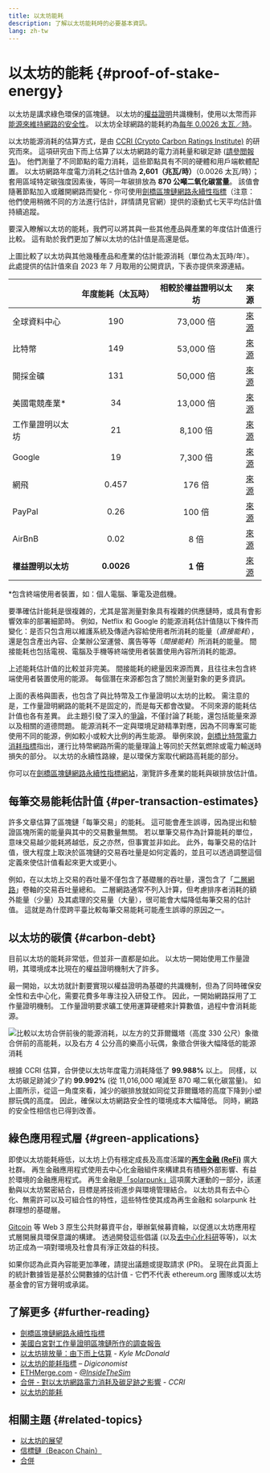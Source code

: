 ```yaml
---
title: 以太坊能耗
description: 了解以太坊能耗時的必要基本資訊。
lang: zh-tw
---
```


# 以太坊的能耗 {#proof-of-stake-energy}

以太坊是講求綠色環保的區塊鏈。 以太坊的[權益證明](/developers/docs/consensus-mechanisms/pos)共識機制，使用以太幣而非[能源來維持網路的安全性](/developers/docs/consensus-mechanisms/pow)。 以太坊全球網路的能耗約為[每年 0.0026 太瓦／時](https://carbon-ratings.com/eth-report-2022)。

以太坊能源消耗的估算方式，是由 [CCRI (Crypto Carbon Ratings Institute)](https://carbon-ratings.com) 的研究而來。 這項研究由下而上估算了以太坊網路的電力消耗量和碳足跡 ([請參閲報告](https://carbon-ratings.com/eth-report-2022))。 他們測量了不同節點的電力消耗，這些節點具有不同的硬體和用戶端軟體配置。 以太坊網路年度電力消耗之估計值為 **2,601（兆瓦/時）**（0.0026 太瓦/時）；套用區域特定碳強度因素後，等同一年碳排放為 **870 公噸二氧化碳當量**。 該值會隨著節點加入或離開網路而變化 - 你可使用[劍橋區塊鏈網路永續性指標](https://ccaf.io/cbnsi/ethereum)（注意：他們使用稍微不同的方法進行估計，詳情請見官網）提供的滾動式七天平均估計值持續追蹤。

要深入瞭解以太坊的能耗，我們可以將其與一些其他產品與產業的年度估計值進行比較。 這有助於我們更加了解以太坊的估計值是高還是低。

<EnergyConsumptionChart />

上圖比較了以太坊與其他幾種產品和產業的估計能源消耗（單位為太瓦時/年）。 此處提供的估計值來自 2023 年 7 月取用的公開資訊，下表亦提供來源連結。

|             | 年度能耗（太瓦時）  | 相較於權益證明以太坊 |                                                                                      來源                                                                                       |
|:----------- |:----------:|:----------:|:-----------------------------------------------------------------------------------------------------------------------------------------------------------------------------:|
| 全球資料中心      |    190     |  73,000 倍  |                                    [來源](https://www.iea.org/commentaries/data-centres-and-energy-from-global-headlines-to-local-headaches)                                    |
| 比特幣         |    149     |  53,000 倍  |                                                                 [來源](https://ccaf.io/cbnsi/cbeci/comparisons)                                                                 |
| 開採金礦        |    131     |  50,000 倍  |                                                                 [來源](https://ccaf.io/cbnsi/cbeci/comparisons)                                                                 |
| 美國電競產業\*  |     34     |  13,000 倍  |                 [來源](https://www.researchgate.net/publication/336909520_Toward_Greener_Gaming_Estimating_National_Energy_Use_and_Energy_Efficiency_Potential)                 |
| 工作量證明以太坊    |     21     |  8,100 倍   |                                                                    [來源](https://ccaf.io/cbnsi/ethereum/1)                                                                     |
| Google      |     19     |  7,300 倍   |                                           [來源](https://www.gstatic.com/gumdrop/sustainability/google-2022-environmental-report.pdf)                                           |
| 網飛          |   0.457    |   176 倍    | [來源](https://assets.ctfassets.net/4cd45et68cgf/7B2bKCqkXDfHLadrjrNWD8/e44583e5b288bdf61e8bf3d7f8562884/2021_US_EN_Netflix_EnvironmentalSocialGovernanceReport-2021_Final.pdf) |
| PayPal      |    0.26    |   100 倍    |                                  [來源](https://s202.q4cdn.com/805890769/files/doc_downloads/global-impact/CDP_Climate_Change_PayPal-(1).pdf)                                   |
| AirBnB      |    0.02    |    8 倍     |                               [來源](https://s26.q4cdn.com/656283129/files/doc_downloads/governance_doc_updated/Airbnb-ESG-Factsheet-(Final).pdf)                               |
| **權益證明以太坊** | **0.0026** |  **1 倍**   |                                                               [來源](https://carbon-ratings.com/eth-report-2022)                                                                |

\*包含終端使用者裝置，如：個人電腦、筆電及遊戲機。

要準確估計能耗是很複雜的，尤其是當測量對象具有複雜的供應鏈時，或具有會影響效率的部署細節時。 例如，Netflix 和 Google 的能源消耗估計值隨以下條件而變化：是否只包含用以維護系統及傳遞內容給使用者所消耗的能量（_直接能耗_），還是包含產出內容、企業辦公室運營、廣告等等（_間接能耗_）所消耗的能量。 間接能耗也包括電視、電腦及手機等終端使用者裝置使用內容所消耗的能源。

上述能耗估計值的比較並非完美。 間接能耗的總量因來源而異，且往往未包含終端使用者裝置使用的能源。 每個潛在來源都包含了關於測量對象的更多資訊。

上面的表格與圖表，也包含了與比特幣及工作量證明以太坊的比較。 需注意的是，工作量證明網路的能耗不是固定的，而是每天都會改變。 不同來源的能耗估計值也各有差異。 此主題引發了深入的[爭論](https://www.coindesk.com/business/2020/05/19/the-last-word-on-bitcoins-energy-consumption/)，不僅討論了耗能，還包括能量來源以及相關的道德問題。 能源消耗不一定與環境足跡精準對應，因為不同專案可能使用不同的能源，例如較小或較大比例的再生能源。 舉例來說，[劍橋比特幣電力消耗指標](https://ccaf.io/cbnsi/cbeci/comparisons)指出，運行比特幣網路所需的能量理論上等同於天然氣燃除或電力輸送時損失的部分。 以太坊的永續性路線，是以環保方案取代網路高耗能的部分。

你可以在[劍橋區塊鏈網路永續性指標網站](https://ccaf.io/cbnsi/ethereum)，瀏覽許多產業的能耗與碳排放估計值。

## 每筆交易能耗估計值 {#per-transaction-estimates}

許多文章估算了區塊鏈「每筆交易」的能耗。 這可能會產生誤導，因為提出和驗證區塊所需的能量與其中的交易數量無關。 若以單筆交易作為計算能耗的單位，意味交易越少能耗將越低，反之亦然，但事實並非如此。 此外，每筆交易的估計值，很大程度上取決於區塊鏈的交易吞吐量是如何定義的，並且可以透過調整這個定義來使估計值看起來更大或更小。

例如，在以太坊上交易的吞吐量不僅包含了基礎層的吞吐量，還包含了「[二層網路](/layer-2/)」卷軸的交易吞吐量總和。 二層網路通常不列入計算，但考慮排序者消耗的額外能量（少量）及其處理的交易量（大量），很可能會大幅降低每筆交易的估計值。 這就是為什麼跨平臺比較每筆交易能耗可能產生誤導的原因之一。

## 以太坊的碳債 {#carbon-debt}

目前以太坊的能耗非常低，但並非一直都是如此。 以太坊一開始使用工作量證明，其環境成本比現在的權益證明機制大了許多。

最一開始，以太坊就計劃要實現以權益證明為基礎的共識機制，但為了同時確保安全性和去中心化，需要花費多年專注投入研發工作。 因此，一開始網路採用了工作量證明機制。 工作量證明要求礦工使用運算硬體來計算數值，過程中會消耗能源。

![比較以太坊合併前後的能源消耗，以左方的艾菲爾鐵塔（高度 330 公尺）象徵合併前的高能耗，以及右方 4 公分高的樂高小玩偶，象徵合併後大幅降低的能源消耗](energy_consumption_pre_post_merge.png)

根據 CCRI 估算，合併使以太坊年度電力消耗降低了 **99.988%** 以上。 同樣，以太坊碳足跡減少了約 **99.992%** (從 11,016,000 噸減至 870 噸二氧化碳當量)。 如上圖所示，從這一角度來看，減少的碳排放就如同從艾菲爾鐵塔的高度下降到小塑膠玩偶的高度。 因此，確保以太坊網路安全性的環境成本大幅降低。 同時，網路的安全性相信也已得到改善。

## 綠色應用程式層 {#green-applications}

即使以太坊能耗極低，以太坊上仍有穩定成長及高度活躍的[**再生金融 (ReFi)**](/refi/) 廣大社群。 再生金融應用程式使用去中心化金融組件來構建具有積極外部影響、有益於環境的金融應用程式。 再生金融是[「solarpunk」](https://en.wikipedia.org/wiki/Solarpunk)這項廣大運動的一部分，該運動與以太坊緊密結合，目標是將技術進步與環境管理結合。 以太坊具有去中心化、無需許可以及可組合性的特性，這些特性使其成為再生金融和 solarpunk 社群理想的基礎層。

[Gitcoin](https://gitcoin.co) 等 Web 3 原生公共財募資平台，舉辦氣候募資輪，以促進以太坊應用程式層開展具環保意識的構建。 透過開發這些倡議 (以及[去中心化科研](/desci/)等等)，以太坊正成為一項對環境及社會具有淨正效益的科技。

<Alert variant="update">
<Emoji text=":evergreen_tree:" className="text-4xl"/>
<AlertContent>
<AlertDescription>
  如果你認為此頁內容能更加準確，請提出議題或提取請求 (PR)。 呈現在此頁面上的統計數據皆是基於公開數據的估計值 - 它們不代表 ethereum.org 團隊或以太坊基金會的官方聲明或承諾。
</AlertDescription>
</AlertContent>
</Alert>

## 了解更多 {#further-reading}

- [劍橋區塊鏈網路永續性指標](https://ccaf.io/cbnsi/ethereum)
- [美國白宮對工作量證明區塊鏈所作的調查報告](https://www.whitehouse.gov/wp-content/uploads/2022/09/09-2022-Crypto-Assets-and-Climate-Report.pdf)
- [以太坊排放量：由下而上估算](https://kylemcdonald.github.io/ethereum-emissions/) - _Kyle McDonald_
- [以太坊的能耗指標](https://digiconomist.net/ethereum-energy-consumption/) – _Digiconomist_
- [ETHMerge.com](https://ethmerge.com/) - _[@InsideTheSim](https://twitter.com/InsideTheSim)_
- [合併 - 對以太坊網路電力消耗及碳足跡之影響](https://carbon-ratings.com/eth-report-2022) - _CCRI_
- [以太坊的能耗](https://mirror.xyz/jmcook.eth/ODpCLtO4Kq7SCVFbU4He8o8kXs418ZZDTj0lpYlZkR8)

## 相關主題 {#related-topics}

- [以太坊的展望](/roadmap/vision/)
- [信標鏈（Beacon Chain）](/roadmap/beacon-chain)
- [合併](/roadmap/merge/)
